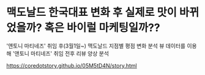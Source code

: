 맥도날드 한국대표 변화 후 실제로 맛이 바뀌었을까? 혹은 바이럴 마케팅일까??
=====

'앤토니 마티네즈' 취임 후(3월1일~) 맥도날드 지점별 평점 변화 분석
뷰 데이터를 이용해 '앤토니 마티네즈' 취임 전후 리뷰 양상 분석

<a href='https://coredotstory.github.io/05M5tD4N/story.html'>https://coredotstory.github.io/05M5tD4N/story.html</a>